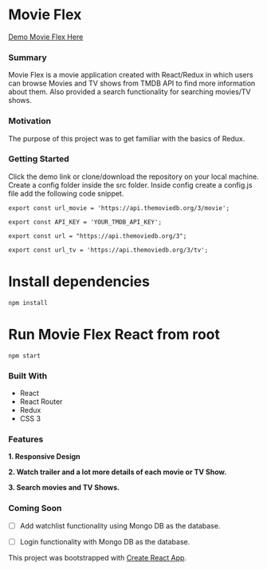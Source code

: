 # Movie Flex
[Demo Movie Flex Here](https://yog9.github.io/Movie-Flex/)
### Summary

Movie Flex is a movie application created with React/Redux in which users can browse Movies and TV shows from TMDB API to find more information about them. Also provided a search functionality for searching movies/TV shows.

### Motivation
The purpose of this project was to get familiar with the basics of Redux.

### Getting Started
Click the demo link or clone/download the repository on your local machine.
Create a config folder inside the src folder. Inside config create a config.js file add the following code snippet.

`export const url_movie = 'https://api.themoviedb.org/3/movie';`

`export const API_KEY = 'YOUR_TMDB_API_KEY';`

`export const url = "https://api.themoviedb.org/3";`

`export const url_tv = 'https://api.themoviedb.org/3/tv';`

# Install dependencies
`npm install`

# Run Movie Flex React from root
`npm start`

### Built With
* React
* React Router
* Redux
* CSS 3

### Features

**1. Responsive Design**

**2. Watch trailer and a lot more details of each movie or TV Show.**

**3. Search movies and TV Shows.**

### Coming Soon 
- [ ] Add watchlist functionality using Mongo DB as the database.
- [ ] Login functionality with Mongo DB as the database.


This project was bootstrapped with [Create React App](https://github.com/facebook/create-react-app).
